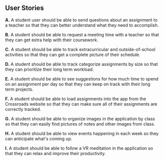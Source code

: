 ## User Stories

**A.** A student user should be able to send questions about an assignment to a teacher so that they can better understand what they need to accomplish.

**B.** A student should be able to request a meeting time with a teacher so that they can get extra help with their coursework.

**C.** A student should be able to track extracurricular and outside-of-school activities so that they can get a complete picture of their schedule.

**D.** A student should be able to track categorize assignments by size so that they can prioritize their long term workload.

**E.** A student should be able to see suggestions for how much time to spend on an assignment per day so that they can keep on track with their long term projects.

**F.** A student should be able to load assignments into the app from the Crossroads website so that they can make sure all of their assignments are correctly tracked.

**G.** A student should be able to organize images in the application by class so that they can easily find pictures of notes and other images from class.

**H.** A student should be able to view events happening in each week so they can anticipate what's coming up.

**I.** A student should be able to follow a VR meditation in the application so that they can relax and improve their productivity.
